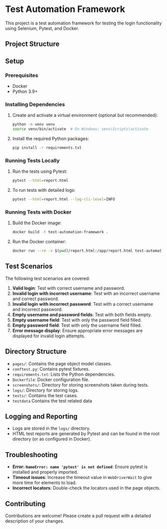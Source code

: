# Test Automation Framework

This project is a test automation framework for testing the login functionality using Selenium, Pytest, and Docker.

## Project Structure


## Setup

### Prerequisites

- Docker
- Python 3.9+

### Installing Dependencies

1. Create and activate a virtual environment (optional but recommended):
    ```bash
    python -m venv venv
    source venv/bin/activate  # On Windows: venv\Scripts\activate
    ```

2. Install the required Python packages:
    ```bash
    pip install -r requirements.txt
    ```

### Running Tests Locally

1. Run the tests using Pytest:
    ```bash
    pytest --html=report.html
    ```

2. To run tests with detailed logs:
    ```bash
    pytest --html=report.html --log-cli-level=INFO
    ```

### Running Tests with Docker

1. Build the Docker image:
    ```bash
    docker build -t test-automation-framework .
    ```

2. Run the Docker container:
    ```bash
    docker run --rm -v $(pwd)/report.html:/app/report.html test-automation-framework
    ```

## Test Scenarios

The following test scenarios are covered:

1. **Valid login**: Test with correct username and password.
2. **Invalid login with incorrect username**: Test with an incorrect username and correct password.
3. **Invalid login with incorrect password**: Test with a correct username and incorrect password.
4. **Empty username and password fields**: Test with both fields empty.
5. **Empty username field**: Test with only the password field filled.
6. **Empty password field**: Test with only the username field filled.
7. **Error message display**: Ensure appropriate error messages are displayed for invalid login attempts.

## Directory Structure

- `pages/`: Contains the page object model classes.
- `conftest.py`: Contains pytest fixtures.
- `requirements.txt`: Lists the Python dependencies.
- `Dockerfile`: Docker configuration file.
- `screenshots/`: Directory for storing screenshots taken during tests.
- `logs/`: Directory for storing logs.
- `tests/`: Contains the test cases.
- `testdata` Contains the test related data

## Logging and Reporting

- Logs are stored in the `logs/` directory.
- HTML test reports are generated by Pytest and can be found in the root directory (or as configured in Docker).

## Troubleshooting

- **Error: `NameError: name 'pytest' is not defined`**: Ensure pytest is installed and properly imported.
- **Timeout issues**: Increase the timeout value in `WebDriverWait` to give more time for elements to load.
- **Incorrect locators**: Double-check the locators used in the page objects.

## Contributing

Contributions are welcome! Please create a pull request with a detailed description of your changes.


